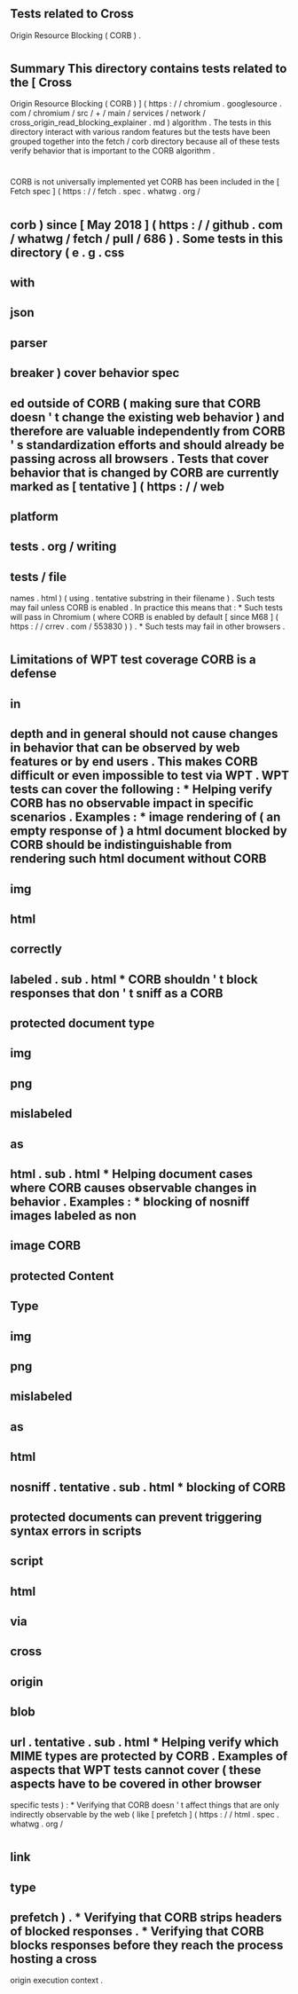 #
Tests
related
to
Cross
-
Origin
Resource
Blocking
(
CORB
)
.
#
#
#
Summary
This
directory
contains
tests
related
to
the
[
Cross
-
Origin
Resource
Blocking
(
CORB
)
]
(
https
:
/
/
chromium
.
googlesource
.
com
/
chromium
/
src
/
+
/
main
/
services
/
network
/
cross_origin_read_blocking_explainer
.
md
)
algorithm
.
The
tests
in
this
directory
interact
with
various
random
features
but
the
tests
have
been
grouped
together
into
the
fetch
/
corb
directory
because
all
of
these
tests
verify
behavior
that
is
important
to
the
CORB
algorithm
.
#
#
#
CORB
is
not
universally
implemented
yet
CORB
has
been
included
in
the
[
Fetch
spec
]
(
https
:
/
/
fetch
.
spec
.
whatwg
.
org
/
#
corb
)
since
[
May
2018
]
(
https
:
/
/
github
.
com
/
whatwg
/
fetch
/
pull
/
686
)
.
Some
tests
in
this
directory
(
e
.
g
.
css
-
with
-
json
-
parser
-
breaker
)
cover
behavior
spec
-
ed
outside
of
CORB
(
making
sure
that
CORB
doesn
'
t
change
the
existing
web
behavior
)
and
therefore
are
valuable
independently
from
CORB
'
s
standardization
efforts
and
should
already
be
passing
across
all
browsers
.
Tests
that
cover
behavior
that
is
changed
by
CORB
are
currently
marked
as
[
tentative
]
(
https
:
/
/
web
-
platform
-
tests
.
org
/
writing
-
tests
/
file
-
names
.
html
)
(
using
.
tentative
substring
in
their
filename
)
.
Such
tests
may
fail
unless
CORB
is
enabled
.
In
practice
this
means
that
:
*
Such
tests
will
pass
in
Chromium
(
where
CORB
is
enabled
by
default
[
since
M68
]
(
https
:
/
/
crrev
.
com
/
553830
)
)
.
*
Such
tests
may
fail
in
other
browsers
.
#
#
#
Limitations
of
WPT
test
coverage
CORB
is
a
defense
-
in
-
depth
and
in
general
should
not
cause
changes
in
behavior
that
can
be
observed
by
web
features
or
by
end
users
.
This
makes
CORB
difficult
or
even
impossible
to
test
via
WPT
.
WPT
tests
can
cover
the
following
:
*
Helping
verify
CORB
has
no
observable
impact
in
specific
scenarios
.
Examples
:
*
image
rendering
of
(
an
empty
response
of
)
a
html
document
blocked
by
CORB
should
be
indistinguishable
from
rendering
such
html
document
without
CORB
-
img
-
html
-
correctly
-
labeled
.
sub
.
html
*
CORB
shouldn
'
t
block
responses
that
don
'
t
sniff
as
a
CORB
-
protected
document
type
-
img
-
png
-
mislabeled
-
as
-
html
.
sub
.
html
*
Helping
document
cases
where
CORB
causes
observable
changes
in
behavior
.
Examples
:
*
blocking
of
nosniff
images
labeled
as
non
-
image
CORB
-
protected
Content
-
Type
-
img
-
png
-
mislabeled
-
as
-
html
-
nosniff
.
tentative
.
sub
.
html
*
blocking
of
CORB
-
protected
documents
can
prevent
triggering
syntax
errors
in
scripts
-
script
-
html
-
via
-
cross
-
origin
-
blob
-
url
.
tentative
.
sub
.
html
*
Helping
verify
which
MIME
types
are
protected
by
CORB
.
Examples
of
aspects
that
WPT
tests
cannot
cover
(
these
aspects
have
to
be
covered
in
other
browser
-
specific
tests
)
:
*
Verifying
that
CORB
doesn
'
t
affect
things
that
are
only
indirectly
observable
by
the
web
(
like
[
prefetch
]
(
https
:
/
/
html
.
spec
.
whatwg
.
org
/
#
link
-
type
-
prefetch
)
.
*
Verifying
that
CORB
strips
headers
of
blocked
responses
.
*
Verifying
that
CORB
blocks
responses
before
they
reach
the
process
hosting
a
cross
-
origin
execution
context
.
